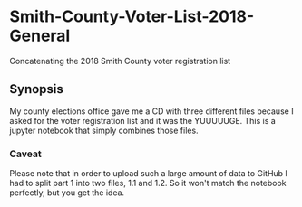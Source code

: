 # Smith-County-Voter-List-2018-General
Concatenating the 2018 Smith County voter registration list 
## Synopsis
My county elections office gave me a CD with three different files because I asked for the voter registration list and it was the YUUUUUGE. 
This is a jupyter notebook that simply combines those files. 
### Caveat 
Please note that in order to upload such a large amount of data to GitHub I had to split part 1 into two files, 1.1 and 1.2. So it won't match the notebook perfectly, but you get the idea. 
